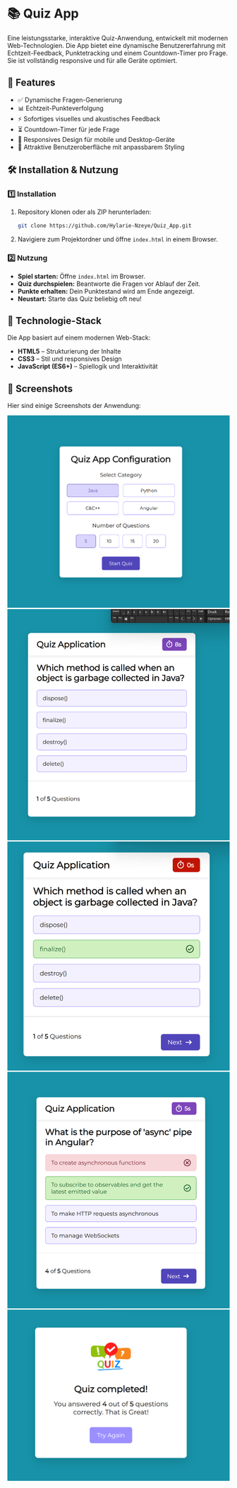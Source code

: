 # 📚 Quiz App

Eine leistungsstarke, interaktive Quiz-Anwendung, entwickelt mit modernen Web-Technologien. Die App bietet eine dynamische Benutzererfahrung mit Echtzeit-Feedback, Punktetracking und einem Countdown-Timer pro Frage. Sie ist vollständig responsive und für alle Geräte optimiert.

## 🚀 Features
- ✅ Dynamische Fragen-Generierung
- 📊 Echtzeit-Punkteverfolgung
- ⚡ Sofortiges visuelles und akustisches Feedback
- ⏳ Countdown-Timer für jede Frage
- 📱 Responsives Design für mobile und Desktop-Geräte
- 🎨 Attraktive Benutzeroberfläche mit anpassbarem Styling

## 🛠 Installation & Nutzung
### 1️⃣ Installation
1. Repository klonen oder als ZIP herunterladen:
   ```sh
   git clone https://github.com/Hylarie-Nzeye/Quiz_App.git
   ```
2. Navigiere zum Projektordner und öffne `index.html` in einem Browser.

### 2️⃣ Nutzung
- **Spiel starten:** Öffne `index.html` im Browser.
- **Quiz durchspielen:** Beantworte die Fragen vor Ablauf der Zeit.
- **Punkte erhalten:** Dein Punktestand wird am Ende angezeigt.
- **Neustart:** Starte das Quiz beliebig oft neu!

## 🔧 Technologie-Stack
Die App basiert auf einem modernen Web-Stack:
- **HTML5** – Strukturierung der Inhalte
- **CSS3** – Stil und responsives Design
- **JavaScript (ES6+)** – Spiellogik und Interaktivität

## 📸 Screenshots
Hier sind einige Screenshots der Anwendung:

![Quiz Start](images/Screenshot1.png)
![Fragenansicht](images/Screenshot2.png)
![Fragenansicht](images/Screenshot3.png)
![Fragenansicht](images/Screenshot4.png)
![Quiz Ende](images/Screenshot5.png)

